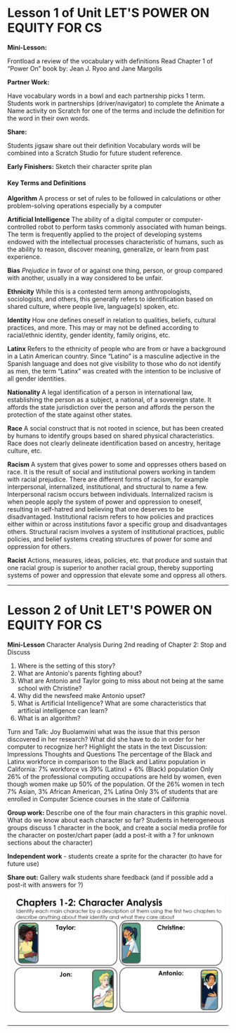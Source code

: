 # Lesson 1 of Unit LET'S POWER ON EQUITY FOR CS

**Mini-Lesson:**

Frontload a review of the vocabulary with definitions
Read Chapter 1 of “Power On” book by: Jean J. Ryoo and Jane Margolis


**Partner Work:**

Have vocabulary words in a bowl and each partnership picks 1 term.
Students work in partnerships (driver/navigator) to complete the Animate a Name activity on Scratch for one of the terms and include the definition for the word in their own words.

**Share:**

Students jigsaw share out their definition
Vocabulary words will be combined into a Scratch Studio for future student reference.


**Early Finishers:**
Sketch their character sprite plan 


#### Key Terms and Definitions

**Algorithm**
A process or set of rules to be followed in calculations or other problem-solving operations especially by a computer

**Artificial Intelligence**
The ability of a digital computer or computer-controlled robot to perform tasks commonly associated with human beings. The term is frequently applied to the project of developing
systems endowed with the intellectual processes characteristic of humans, such as the ability to reason, discover meaning, generalize, or learn from past experience.

**Bias** 
*Prejudice* 
in favor of or against one thing, person, or group compared with another, usually in a way considered to be unfair.

**Ethnicity**
While this is a contested term among anthropologists, sociologists, and others, this generally refers to identification based on shared culture, where people live, language(s)
spoken, etc.

**Identity**
How one defines oneself in relation to qualities, beliefs, cultural practices, and more. This may or may not be defined according to racial/ethnic identity, gender identity, family
origins, etc.

**Latinx**
Refers to the ethnicity of people who are from or have a background in a Latin American country. Since “Latino” is a masculine adjective in the Spanish language and does not give
visibility to those who do not identify as men, the term “Latinx” was created with the intention to be inclusive of all gender identities.

**Nationality**
A legal identification of a person in international law, establishing the person as a subject,
a national, of a sovereign state. It affords the state jurisdiction over the person and affords
the person the protection of the state against other states.

**Race**
A social construct that is not rooted in science, but has been created by humans to
identify groups based on shared physical characteristics. Race does not clearly delineate
identification based on ancestry, heritage culture, etc.

**Racism**
A system that gives power to some and oppresses others based on race. It is the result of
social and institutional powers working in tandem with racial prejudice. There are different
forms of racism, for example interpersonal, internalized, institutional, and structural to
name a few. Interpersonal racism occurs between individuals. Internalized racism is when
people apply the system of power and oppression to oneself, resulting in self-hatred and
believing that one deserves to be disadvantaged. Institutional racism refers to how
policies and practices either within or across institutions favor a specific group and
disadvantages others. Structural racism involves a system of institutional practices, public
policies, and belief systems creating structures of power for some and oppression for
others.

**Racist**
Actions, measures, ideas, policies, etc. that produce and sustain that one racial group is
superior to another racial group, thereby supporting systems of power and oppression that
elevate some and oppress all others.


----

# Lesson 2 of Unit LET'S POWER ON EQUITY FOR CS

**Mini-Lesson**
Character Analysis
During 2nd reading of Chapter 2: Stop and Discuss
1. Where is the setting of this story?
2. What are Antonio's parents fighting about?
3. What are Antonio and Taylor going to miss about not being at the same school with Christine?
4. Why did the newsfeed make Antonio upset?
5. What is Artificial Intelligence? What are some characteristics that artificial intelligence can learn?
6. What is an algorithm?


Turn and Talk: Joy Buolamwini what was the issue that this person discovered in her research? What did she have to do in order for her computer to recognize her?
Highlight the stats in the text Discussion: Impressions Thoughts and Questions
The percentage of the Black and Latinx workforce in comparison to the Black and Latinx population in California:
 7% workforce vs 39% (Latinx) + 6% (Black) population 
Only 26% of the professional computing occupations are held by women, even though women make up 50% of the population. Of the 26% women in tech 7% Asian, 3% African American, 2% Latina 
Only 3% of students that are enrolled in Computer Science courses in the state of California 

**Group work:**  Describe one of the four main characters in this graphic novel. What do we know about each character so far?
Students in heterogeneous groups discuss 1 character in the book, and create a social media profile for the character on poster/chart paper (add a post-it with a ? for unknown sections about the character) 

**Independent work** - students create a sprite for the character (to have for future use)

**Share out:** Gallery walk students share feedback (and if possible add a post-it with answers for ?)


![photo of each character with text box to record character analysis](https://github.com/hunter-teacher-cert/currdev-work-theawilliams19/blob/main/Power%20On%20Character%20Analysis%20slide.jpg)



----
